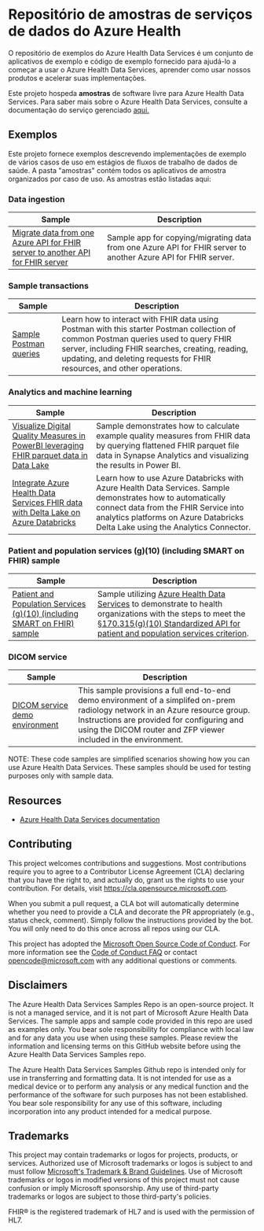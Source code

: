 # Repositório de amostras de serviços de dados do Azure Health
O repositório de exemplos do Azure Health Data Services é um conjunto de aplicativos de exemplo e código de exemplo fornecido para ajudá-lo a começar a usar o Azure Health Data Services, aprender como usar nossos produtos e acelerar suas implementações.

Este projeto hospeda **amostras** de software livre para Azure Health Data Services. Para saber mais sobre o Azure Health Data Services, consulte a documentação do serviço gerenciado [aqui.](https://learn.microsoft.com/en-us/azure/healthcare-apis/healthcare-apis-overview)

## Exemplos

Este projeto fornece exemplos descrevendo implementações de exemplo de vários casos de uso em estágios de fluxos de trabalho de dados de saúde. A pasta "amostras" contém todos os aplicativos de amostra organizados por caso de uso. As amostras estão listadas aqui:

<!---
### Ingestão de dados nos serviços de dados de saúde

|Exemplo|Descrição|
| --- | --- |
|[Exemplo de pipeline de ingestão de dados HL7v2]() | Aplicativo de amostra que mostra como ingerir dados HL7v2 no servidor FHIR, incluindo conversão e validação. |

### Análise e aprendizado de máquina
|Exemplo|Descrição|
| --- | --- |
| FHIR Delta Lake com Databricks | Exemplo de ponta a ponta mostrando dados do serviço FHIR nos níveis Databricks Delta Lake Bronze, Silver e Gold |
| Painel do PowerBI usando pipelines do Analytics | Sample showing how to query FHIR data in Parquet file format (in Azure Data LAke) and Serverless SQL tables to calculate digital quality measures and visualize stratified measure data in PowerBI.|

### Other integrations
|Sample|Description|
| --- | --- |
| FHIR to HL7v2 format for ingestion back into an EHR (coming soon)| Sample to convert FHIR data to HL7v2 format suitable for ingestion into an EHR. |

--->

### Data ingestion

|Sample|Description|
| --- | --- |
| [Migrate data from one Azure API for FHIR server to another API for FHIR server](samples/fhir-to-fhir/api-for-fhir-to-api-for-fhir) | Sample app for copying/migrating data from one Azure API for FHIR server to another Azure API for FHIR server. |


### Sample transactions
|Sample|Description|
| --- | --- |
| [Sample Postman queries](samples/sample-postman-queries) | Learn how to interact with FHIR data using Postman with this starter Postman collection of common Postman queries used to query FHIR server, including FHIR searches, creating, reading, updating, and deleting requests for FHIR resources, and other operations.|

### Analytics and machine learning
|Sample|Description|
| --- | --- |
| [Visualize Digital Quality Measures in PowerBI leveraging FHIR parquet data in Data Lake](samples/analytics-visualization) | Sample demonstrates how to calculate example quality measures from FHIR data by querying flattened FHIR parquet file data in Synapse Analytics and visualizing the results in Power BI.|
| [Integrate Azure Health Data Services FHIR data with Delta Lake on Azure Databricks](samples/azuredatabricks-deltalake/) | Learn how to use Azure Databricks with Azure Health Data Services. Sample demonstrates how to automatically connect data from the FHIR Service into analytics platforms on Azure Databricks Delta Lake using the Analytics Connector. |

### Patient and population services (g)(10) (including SMART on FHIR) sample
|Sample|Description|
| --- | --- |
| [Patient and Population Services (g)(10) (including SMART on FHIR) sample](https://github.com/Azure-Samples/azure-health-data-services-samples/tree/main/samples/Patient%20and%20Population%20Services%20G10) | Sample utilizing [Azure Health Data Services](https://learn.microsoft.com/en-us/azure/healthcare-apis/fhir/smart-on-fhir) to demonstrate to health organizations with the steps to meet the [§170.315(g)(10) Standardized API for patient and population services criterion](https://www.healthit.gov/test-method/standardized-api-patient-and-population-services#ccg).|

### DICOM service 
|Sample|Description|
| --- | --- |
| [DICOM service demo environment](/samples/dicom-demo-env/) | This sample provisions a full end-to-end demo environment of a simplifed on-prem radiology network in an Azure resource group.  Instructions are provided for configuring and using the DICOM router and ZFP viewer included in the environment. |



NOTE: These code samples are simplified scenarios showing how you can use Azure Health Data Services. These samples should be used for testing purposes only with sample data. 

## Resources
- [Azure Health Data Services documentation](https://learn.microsoft.com/en-us/azure/healthcare-apis/healthcare-apis-overview)


## Contributing

This project welcomes contributions and suggestions.  Most contributions require you to agree to a
Contributor License Agreement (CLA) declaring that you have the right to, and actually do, grant us
the rights to use your contribution. For details, visit https://cla.opensource.microsoft.com.

When you submit a pull request, a CLA bot will automatically determine whether you need to provide
a CLA and decorate the PR appropriately (e.g., status check, comment). Simply follow the instructions
provided by the bot. You will only need to do this once across all repos using our CLA.

This project has adopted the [Microsoft Open Source Code of Conduct](https://opensource.microsoft.com/codeofconduct/).
For more information see the [Code of Conduct FAQ](https://opensource.microsoft.com/codeofconduct/faq/) or
contact [opencode@microsoft.com](mailto:opencode@microsoft.com) with any additional questions or comments.

## Disclaimers

The Azure Health Data Services Samples Repo is an open-source project. It is not a managed service, and it is not part of Microsoft Azure Health Data Services. The sample apps and sample code provided in this repo are used as examples only. You bear sole responsibility for compliance with local law and for any data you use when using these samples. Please review the information and licensing terms on this GitHub website before using the Azure Health Data Services Samples repo. 

The Azure Health Data Services Samples Github repo is intended only for use in transferring and formatting data. It is not intended for use as a medical device or to perform any analysis or any medical function and the performance of the software for such purposes has not been established. You bear sole responsibility for any use of this software, including incorporation into any product intended for a medical purpose. 

## Trademarks

This project may contain trademarks or logos for projects, products, or services. Authorized use of Microsoft 
trademarks or logos is subject to and must follow 
[Microsoft's Trademark & Brand Guidelines](https://www.microsoft.com/en-us/legal/intellectualproperty/trademarks/usage/general).
Use of Microsoft trademarks or logos in modified versions of this project must not cause confusion or imply Microsoft sponsorship.
Any use of third-party trademarks or logos are subject to those third-party's policies.


FHIR® is the registered trademark of HL7 and is used with the permission of HL7. 
